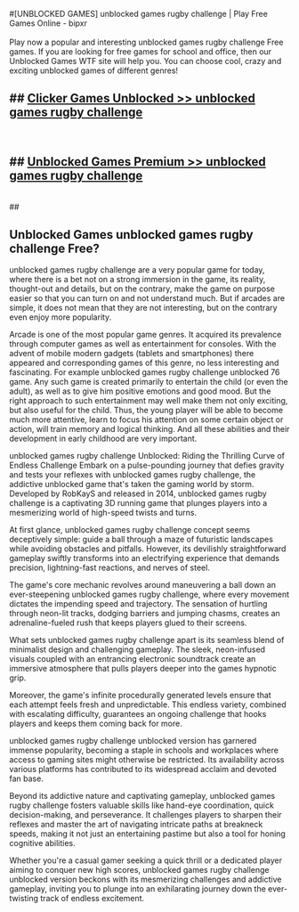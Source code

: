 #[UNBLOCKED GAMES] unblocked games rugby challenge | Play Free Games Online - bipxr <br>
<br>
Play now a popular and interesting unblocked games rugby challenge Free games. If you are looking for free games for school and office, then our Unblocked Games WTF site will help you. You can choose cool, crazy and exciting unblocked games of different genres!


## ##  [Clicker Games Unblocked >> unblocked games rugby challenge](http://freeplayer.one?title=unblocked_games_rugby_challenge&ref=22)
  <br>

##  ## [Unblocked Games Premium >> unblocked games rugby challenge](http://freeplayer.one?title=unblocked_games_rugby_challenge&ref=22)
  <br>
  ##



## Unblocked Games unblocked games rugby challenge Free?

unblocked games rugby challenge are a very popular game for today, where there is a bet not on a strong immersion in the game, its reality, thought-out and details, but on the contrary, make the game on purpose easier so that you can turn on and not understand much. But if arcades are simple, it does not mean that they are not interesting, but on the contrary even enjoy more popularity.

Arcade is one of the most popular game genres. It acquired its prevalence through computer games as well as entertainment for consoles. With the advent of mobile modern gadgets (tablets and smartphones) there appeared and corresponding games of this genre, no less interesting and fascinating. For example unblocked games rugby challenge unblocked 76 game. Any such game is created primarily to entertain the child (or even the adult), as well as to give him positive emotions and good mood. But the right approach to such entertainment may well make them not only exciting, but also useful for the child. Thus, the young player will be able to become much more attentive, learn to focus his attention on some certain object or action, will train memory and logical thinking. And all these abilities and their development in early childhood are very important.

unblocked games rugby challenge Unblocked: Riding the Thrilling Curve of Endless Challenge
Embark on a pulse-pounding journey that defies gravity and tests your reflexes with unblocked games rugby challenge, the addictive unblocked game that's taken the gaming world by storm. Developed by RobKayS and released in 2014, unblocked games rugby challenge is a captivating 3D running game that plunges players into a mesmerizing world of high-speed twists and turns.

At first glance, unblocked games rugby challenge concept seems deceptively simple: guide a ball through a maze of futuristic landscapes while avoiding obstacles and pitfalls. However, its devilishly straightforward gameplay swiftly transforms into an electrifying experience that demands precision, lightning-fast reactions, and nerves of steel.

The game's core mechanic revolves around maneuvering a ball down an ever-steepening unblocked games rugby challenge, where every movement dictates the impending speed and trajectory. The sensation of hurtling through neon-lit tracks, dodging barriers and jumping chasms, creates an adrenaline-fueled rush that keeps players glued to their screens.

What sets unblocked games rugby challenge apart is its seamless blend of minimalist design and challenging gameplay. The sleek, neon-infused visuals coupled with an entrancing electronic soundtrack create an immersive atmosphere that pulls players deeper into the games hypnotic grip.

Moreover, the game's infinite procedurally generated levels ensure that each attempt feels fresh and unpredictable. This endless variety, combined with escalating difficulty, guarantees an ongoing challenge that hooks players and keeps them coming back for more.

unblocked games rugby challenge unblocked version has garnered immense popularity, becoming a staple in schools and workplaces where access to gaming sites might otherwise be restricted. Its availability across various platforms has contributed to its widespread acclaim and devoted fan base.

Beyond its addictive nature and captivating gameplay, unblocked games rugby challenge fosters valuable skills like hand-eye coordination, quick decision-making, and perseverance. It challenges players to sharpen their reflexes and master the art of navigating intricate paths at breakneck speeds, making it not just an entertaining pastime but also a tool for honing cognitive abilities.

Whether you're a casual gamer seeking a quick thrill or a dedicated player aiming to conquer new high scores, unblocked games rugby challenge unblocked version beckons with its mesmerizing challenges and addictive gameplay, inviting you to plunge into an exhilarating journey down the ever-twisting track of endless excitement.